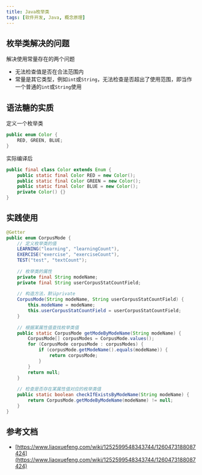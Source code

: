 ```yaml
---
title: Java枚举类
tags: [软件开发, Java, 概念原理]
---
```


## 枚举类解决的问题

解决使用常量存在的两个问题
* 无法检查值是否在合法范围内
* 常量是其它类型，例如`int`或`String`，无法检查是否超出了使用范围，即当作一个普通的`int`或`String`使用

## 语法糖的实质

定义一个枚举类

```java
public enum Color {
    RED, GREEN, BLUE;
}
```

实际编译后

```java
public final class Color extends Enum {
    public static final Color RED = new Color();
    public static final Color GREEN = new Color();
    public static final Color BLUE = new Color();
    private Color() {}
}
```

## 实践使用

```java
@Getter  
public enum CorpusMode {  
    // 定义枚举类的值
    LEARNING("learning", "learningCount"),  
    EXERCISE("exercise", "exerciseCount"),  
    TEST("test", "textCount");  
    
    // 枚举类的属性
    private final String modeName;  
    private final String userCorpusStatCountField;  
    
    // 构造方法，默认private
    CorpusMode(String modeName, String userCorpusStatCountField) {  
        this.modeName = modeName;  
        this.userCorpusStatCountField = userCorpusStatCountField;  
    } 
     
    // 根据某属性值查找枚举类值
    public static CorpusMode getModeByModeName(String modeName) {  
        CorpusMode[] corpusModes = CorpusMode.values();  
        for (CorpusMode corpusMode : corpusModes) {  
            if (corpusMode.getModeName().equals(modeName)) {  
                return corpusMode;  
            }  
        }  
        return null;  
    } 
     
    // 检查是否存在某属性值对应的枚举类值
    public static boolean checkIfExistsByModeName(String modeName) {  
        return CorpusMode.getModeByModeName(modeName) != null;  
    }  
}
```
## 参考文档

* [https://www.liaoxuefeng.com/wiki/1252599548343744/1260473188087424](https://www.liaoxuefeng.com/wiki/1252599548343744/1260473188087424)